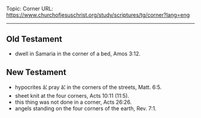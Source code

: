 Topic: Corner
URL: https://www.churchofjesuschrist.org/study/scriptures/tg/corner?lang=eng

---

## Old Testament

- dwell in Samaria in the corner of a bed, Amos 3:12.

## New Testament

- hypocrites â¦ pray â¦ in the corners of the streets, Matt. 6:5.
- sheet knit at the four corners, Acts 10:11 (11:5).
- this thing was not done in a corner, Acts 26:26.
- angels standing on the four corners of the earth, Rev. 7:1.

